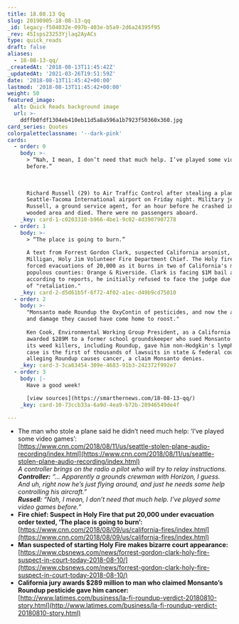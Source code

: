 ```yaml
---
title: 18.08.13 Qq
slug: 20190905-18-08-13-qq
_id: legacy-f504032e-097b-403e-b5a9-2d6a24395f95
_rev: 45Isps23253Yjlaq2AyACs
type: quick_reads
draft: false
aliases:
  - 18-08-13-qq/
_createdAt: '2018-08-13T11:45:42Z'
_updatedAt: '2021-03-26T19:51:59Z'
date: '2018-08-13T11:45:42+00:00'
lastmod: '2018-08-13T11:45:42+00:00'
weight: 50
featured_image:
  alt: Quick Reads background image
  url: >-
    ddffb0fdf1304eb410eb11d5a8a596a1b7923f50360x360.jpg
card_series: Quotes
colorpaletteclassname: '--dark-pink'
cards:
  - order: 0
    body: >-
      > “Nah, I mean, I don’t need that much help. I’ve played some video games
      before.”  
        
        
        
      Richard Russell (29) to Air Traffic Control after stealing a plane at
      Seattle-Tacoma International airport on Friday night. Military jets chased
      Russell, a ground service agent, for an hour before he crashed into a
      wooded area and died. There were no passengers aboard.
    _key: card-1-c0203310-b966-4be1-9c02-4d3907907278
  - order: 1
    body: >-
      > “The place is going to burn.”  
        
      A text from Forrest Gordon Clark, suspected California arsonist, to Mike
      Milligan, Holy Jim Volunteer Fire Department Chief. The Holy fire has
      forced evacuations of 20,000 as it burns in two of California's most
      populous counties: Orange & Riverside. Clark is facing $1M bail and
      according to reports, he initially refused to face the judge due to fears
      of "retaliation."
    _key: card-2-d5d61b5f-6f72-4f02-a1ec-d49b9cd75010
  - order: 2
    body: >-
      "Monsanto made Roundup the OxyContin of pesticides, and now the addiction
      and damage they caused have come home to roost."  
        
      Ken Cook, Environmental Working Group President, as a California jury
      awarded $289M to a former school groundskeeper who sued Monsanto saying
      its weed killers, including Roundup, gave him non-Hodgkin's lymphoma. The
      case is the first of thousands of lawsuits in state & federal courts
      alleging Roundup causes cancer, a claim Monsanto denies.
    _key: card-3-3ca63454-309e-4683-91b3-242372f992e7
  - order: 3
    body: |-
      Have a good week!

      [view sources](https://smarthernews.com/18-08-13-qq/)
    _key: card-10-73ccb33a-6a9d-4ea9-b72b-28946549de4f

---
```

* The man who stole a plane said he didn’t need much help: ‘I’ve played some video games’:  
[https://www.cnn.com/2018/08/11/us/seattle-stolen-plane-audio-recording/index.html](https://www.cnn.com/2018/08/11/us/seattle-stolen-plane-audio-recording/index.html)  
_A controller brings on the radio a pilot who will try to relay instructions._  
_**Controller:** “… Apparently a grounds crewman with Horizon, I guess. And uh, right now he’s just flying around, and just he needs some help controlling his aircraft.”_  
_**Russell:** “Nah, I mean, I don’t need that much help. I’ve played some video games before.”_
* **Fire chief: Suspect in Holy Fire that put 20,000 under evacuation order texted, ‘The place is going to burn’:**  
[https://www.cnn.com/2018/08/09/us/california-fires/index.html](https://www.cnn.com/2018/08/09/us/california-fires/index.html)
* **Man suspected of starting Holy Fire makes bizarre court appearance:**  
[https://www.cbsnews.com/news/forrest-gordon-clark-holy-fire-suspect-in-court-today-2018-08-10/](https://www.cbsnews.com/news/forrest-gordon-clark-holy-fire-suspect-in-court-today-2018-08-10/)
* **California jury awards $289 million to man who claimed Monsanto’s Roundup pesticide gave him cancer:**  
[http://www.latimes.com/business/la-fi-roundup-verdict-20180810-story.html](http://www.latimes.com/business/la-fi-roundup-verdict-20180810-story.html)